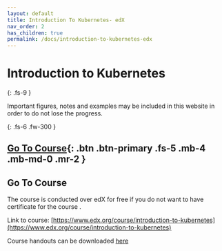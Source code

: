 ```yaml
---
layout: default
title: Introduction To Kubernetes- edX
nav_order: 2
has_children: true
permalink: /docs/introduction-to-kubernetes-edx
---
```



# Introduction to Kubernetes
{: .fs-9 }

Important figures, notes and examples may be included in this website in order to do not lose the progress. 

{: .fs-6 .fw-300 }

[Go To Course](https://www.edx.org/course/introduction-to-kubernetes){: .btn .btn-primary .fs-5 .mb-4 .mb-md-0 .mr-2 }
---

## Go To Course 

The course is conducted over edX for free if you do not want to have certificate for the course . 

Link to course: [https://www.edx.org/course/introduction-to-kubernetes](https://www.edx.org/course/introduction-to-kubernetes) 

Course handouts can be downloaded [here](https://prod-edxapp.edx-cdn.org/assets/courseware/v1/d41e7f113692772badd9322b59c82062/asset-v1:LinuxFoundationX+LFS158x+2T2019+type@asset+block/LFS158x_Course_Syllabus.pdf)